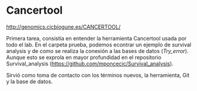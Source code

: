 # Cancertool

http://genomics.cicbiogune.es/CANCERTOOL/

Primera tarea, consistía en entender la herramienta Cancertool usada por todo el lab. 
En el carpeta prueba, podemos econtrar un ejemplo de survival analysis y de como se realiza la conexión a las bases de datos (*Try_error*). Aunque esto se exprola en mayor profundidad en el repositorio Survival_analysis (https://github.com/mponcecic/Survival_analysis). 

Sirvió como toma de contacto con los términos nuevos, la herramienta, Git y la base de datos. 
